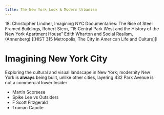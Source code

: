 ```yaml
---
title: The New York Look & Modern Urbanism
---
```

18: Christopher Lindner, Imagining NYC Documentaries: The Rise of Steel Framed Buildings, Robert Stern, “15 Central Park West and the History of the New York Apartment House” Edith Wharton and Social Realism, (Annenberg)
[[HIST 315 Metropolis, The City in American Life and Culture]]l
# Imagining New York City
Exploring the cultural and visual landscape in New York; modernity
New York is **always** being built, unlike other cities, layering
432 Park Avenue is not a commercial tower 
Insider 
- Martin Scorsese
- Spike Lee
vs 
Outsiders 
- F Scott Fitzgerald
- Truman Capote
